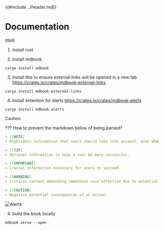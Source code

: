 {{#include ../header.md}}

# Documentation
(tbd)

1) Install rust

2) Install mdbook
```
cargo install mdbook
```


3) Install this to ensure external links will be opened in a new tab
   https://crates.io/crates/mdbook-external-links
```
cargo install mdbook-external-links
```

4) Install extention for alerts
   https://crates.io/crates/mdbook-alerts
```
cargo install mdbook-alerts
```

> [!CAUTION]
> ??? How to prevent the markdown below of being parsed?
> 
```markdown
> [!NOTE]  
> Highlights information that users should take into account, even when skimming.

> [!TIP]
> Optional information to help a user be more successful.

> [!IMPORTANT]  
> Crucial information necessary for users to succeed.

> [!WARNING]  
> Critical content demanding immediate user attention due to potential risks.

> [!CAUTION]
> Negative potential consequences of an action.
```

![Alerts](https://github.com/lambdalisue/rs-mdbook-alerts/blob/main/example/example.png?raw=true)

4) build the book locally
```
mdbook serve --open
```